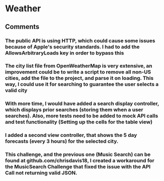 #  Weather
## Comments
### The public API is using HTTP, which could cause some issues because of Apple's security standards.  I had to add the AllowsArbitraryLoads key in order to bypass this
### The city list file from OpenWeatherMap is very extensive, an improvement could be to write a script to remove all non-US cities, add the file to the project, and parse it on loading.  This way, I could use it for searching to guarantee the user selects a valid city
### With more time, I would have added a search display controller, which displays prior searches (storing them when a user searches).  Also, more tests need to be added to mock API calls and test functionality (Setting up the cells for the table view)
### I added a second view controller, that shows the 5 day forecasts (every 3 hours) for the selected city.
### This challenge, and the previous one (Music Search) can be found at github.com/chrisdavis18, I created a workaround for the MusicSearch Challenge that fixed the issue with the API Call not returning valid JSON.

